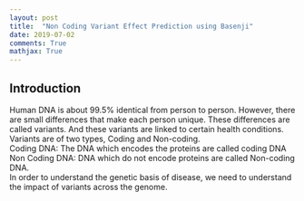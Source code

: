```yaml
---
layout: post
title:  "Non Coding Variant Effect Prediction using Basenji"
date: 2019-07-02
comments: True
mathjax: True
---
```

<h2> Introduction </h2>
Human DNA is about 99.5% identical from person to person. However, there are small differences that make each person unique. These differences are called variants. And these variants are linked to certain health conditions.<br>
Variants are of two types, Coding and Non-coding. <br>
Coding DNA: The DNA which encodes the proteins are called coding DNA Non Coding DNA: DNA which do not encode proteins are called Non-coding DNA.<br>
In order to understand the genetic basis of disease, we need to understand the impact of variants across the genome.
